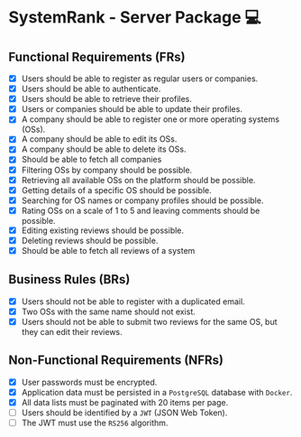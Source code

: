 # SystemRank - Server Package 💻

## Functional Requirements (FRs)

- [x] Users should be able to register as regular users or companies.
- [x] Users should be able to authenticate.
- [x] Users should be able to retrieve their profiles.
- [x] Users or companies should be able to update their profiles.
- [x] A company should be able to register one or more operating systems (OSs).
- [x] A company should be able to edit its OSs.
- [x] A company should be able to delete its OSs.
- [x] Should be able to fetch all companies
- [x] Filtering OSs by company should be possible.
- [x] Retrieving all available OSs on the platform should be possible.
- [x] Getting details of a specific OS should be possible.
- [x] Searching for OS names or company profiles should be possible.
- [x] Rating OSs on a scale of 1 to 5 and leaving comments should be possible.
- [x] Editing existing reviews should be possible.
- [x] Deleting reviews should be possible.
- [x] Should be able to fetch all reviews of a system

## Business Rules (BRs)

- [x] Users should not be able to register with a duplicated email.
- [x] Two OSs with the same name should not exist.
- [x] Users should not be able to submit two reviews for the same OS, but they can edit their reviews.

## Non-Functional Requirements (NFRs)

- [x] User passwords must be encrypted.
- [x] Application data must be persisted in a `PostgreSQL` database with `Docker`.
- [x] All data lists must be paginated with 20 items per page.
- [ ] Users should be identified by a `JWT` (JSON Web Token).
- [ ] The JWT must use the `RS256` algorithm.